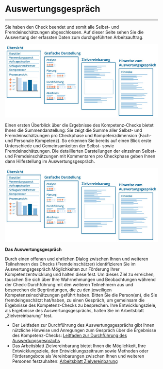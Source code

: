 # Auswertungsgespräch
- - -
Sie haben den Check beendet und somit alle Selbst- und Fremdeinschätzungen abgeschlossen. Auf dieser Seite sehen Sie die Auswertung der erfassten Daten zum durchgeführten 
Arbeitsauftrag. 

![Übersicht über das Material zum Auswertungsgespräch](media/Auswertung.jpg)

Einen ersten Überblick über die Ergebnisse des Kompetenz-Checks bietet Ihnen die Summendarstellung: Sie zeigt die Summe aller Selbst- und Fremdeinschätzungen pro 
Checkphase und Kompetenzdimension (Fach- und Personale Kompetenz). So erkennen Sie bereits auf einen Blick erste Unterschiede und Gemeinsamkeiten der Selbst- sowie 
Fremdeinschätzungen.
Die detaillierten Darstellungen der einzelnen Selbst- und Fremdeinschätzungen mit Kommentaren pro Checkphase geben Ihnen dann Hilfestellung im Auswertungsgespräch. 

![Übersicht über das Material zum Auswertungsgespräch](media/Auswertung.jpg)

**Das  Auswertungsgespräch**

Durch einen offenen und ehrlichen Dialog zwischen Ihnen und weiteren Teilnehmern des Checks (Fremdeinschätzer) identifizieren Sie im Auswertungsgespräch Möglichkeiten 
zur Förderung Ihrer Kompetenzentwicklung und halten diese fest. Um dieses Ziel zu erreichen, tauschen Sie sich über Ihre Wahrnehmungen und Beobachtungen während der 
Check-Durchführung mit den weiteren Teilnehmern aus und besprechen die Begründungen, die zu den jeweiligen Kompetenzeinschätzungen geführt haben. 
Bitten Sie die Person(en), die Sie fremdeingeschätzt hat/haben, zu einen Gespräch, um gemeinsam die Ergebnisse des Kompetenz-Checks zu besprechen. 
Ihre Entwicklungsziele, als Ergebnisse des Auswertungsgesprächs, halten Sie im Arbeitsblatt „Zielvereinbarung“ fest.


* Der Leitfaden zur Durchführung des Auswertungsgesprächs gibt Ihnen nützliche Hinweise und Anregungen zum Gespräch über die Ergebnisse des Kompetenz-Checks: <a href="media/Hilfetext_Auswertungsgespraech_Leitfaden.pdf" target="_blank">Leitfaden zur Durchführung des Auswertungsgesprächs</a>
* Das Arbeitsblatt Zielvereinbarung bietet Ihnen die Möglichkeit, Ihre Entwicklungsziele, den Entwicklungszeitraum sowie Methoden oder Förderangebote als Vereinbarungen zwischen Ihnen und weiteren Personen festzuhalten: <a href="media/Arbeitsblatt_Zielformulierung.pdf" target="_blank">Arbeitsblatt Zielvereinbarung</a>





